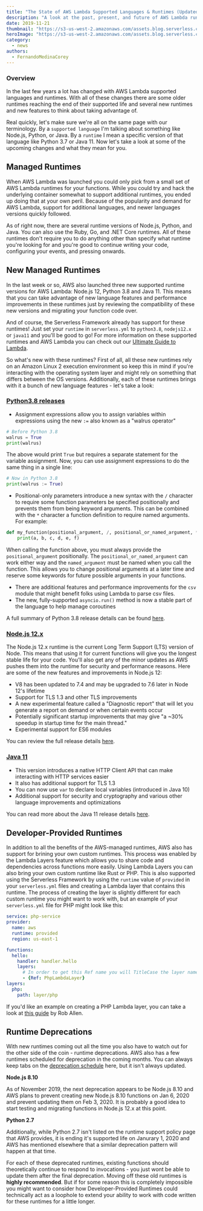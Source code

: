 ```yaml
---
title: "The State of AWS Lambda Supported Languages & Runtimes (Updated November 2019)"
description: "A look at the past, present, and future of AWS Lambda runtimes."
date: 2019-11-21
thumbnail: "https://s3-us-west-2.amazonaws.com/assets.blog.serverless.com/2019-11-state-of-lambda-runtimes/thumbnail.png"
heroImage: "https://s3-us-west-2.amazonaws.com/assets.blog.serverless.com/2019-11-state-of-lambda-runtimes/header.png"
category:
  - news
authors:
  - FernandoMedinaCorey
---
```


### Overview

In the last few years a lot has changed with AWS Lambda supported languages and runtimes. With all of these changes there are some older runtimes reaching the end of their supported life and several new runtimes and new features to think about taking advantage of.

Real quickly, let's make sure we're all on the same page with our terminology. By a `supported language` I'm talking about something like Node.js, Python, or Java. By a `runtime` I mean a specific version of that language like Python 3.7 or Java 11. Now let's take a look at some of the upcoming changes and what they mean for you.

## Managed Runtimes

When AWS Lambda was launched you could only pick from a small set of AWS Lambda runtimes for your functions. While you could try and hack the underlying container somewhat to support additional runtimes, you ended up doing that at your own peril. Because of the popularity and demand for AWS Lambda, support for additional languages, and newer languages versions quickly followed.

As of right now, there are several runtime versions of Node.js, Python, and Java. You can also use the Ruby, Go, and .NET Core runtimes. All of these runtimes don't require you to do anything other than specify what runtime you're looking for and you're good to continue writing your code, configuring your events, and pressing onwards.

## New Managed Runtimes

In the last week or so, AWS also launched three new supported runtime versions for AWS Lambda: Node.js 12, Python 3.8 and Java 11. This means that you can take advantage of new language features and performance improvements in these runtimes just by reviewing the compatibility of these new versions and migrating your function code over.

And of course, the Serverless Framework already has support for these runtimes! Just set your `runtime` in `serverless.yml` to `python3.8`, `nodejs12.x` or `java11` and you'll be good to go! For more information on these supported runtimes and AWS Lambda you can check out our [Ultimate Guide to Lambda](https://serverless.com/aws-lambda/#languages-runtimes).

So what's new with these runtimes? First of all, all these new runtimes rely on an Amazon Linux 2 execution environment so keep this in mind if you're interacting with the operating system layer and might rely on something that differs between the OS versions. Additionally, each of these runtimes brings with it a bunch of new language features - let's take a look:

### [Python3.8 releases](https://docs.python.org/3/whatsnew/3.8.html)

- Assignment expressions allow you to assign variables within expressions using the new `:=` also known as a "walrus operator"

```py
# Before Python 3.8
walrus = True
print(walrus)
```

The above would print `True` but requires a separate statement for the variable assignment. Now, you can use assignment expressions to do the same thing in a single line:

```py
# Now in Python 3.8
print(walrus := True)
```

- Positional-only parameters introduce a new syntax with the `/` character to require some function parameters be specified positionally and prevents them from being keyword arguments. This can be combined with the `*` character a function definition to require named arguments. For example:

```py
def my_function(positional_argument, /, positional_or_named_argument, *, named_argument):
    print(a, b, c, d, e, f)
```

When calling the function above, you must always provide the `positional_argument` positionally. The `positional_or_named_argument` can work either way and the `named_argument` must be named when you call the function. This allows you to change positional arguments at a later time and reserve some keywords for future possible arguments in your functions.

- There are additional features and performance improvements for the `csv` module that might benefit folks using Lambda to parse csv files.
- The new, fully-supported `asyncio.run()` method is now a stable part of the language to help manage coroutines

A full summary of Python 3.8 release details can be found [here](https://docs.python.org/3/whatsnew/3.8.html).

### [Node.js 12.x](https://medium.com/@nodejs/introducing-node-js-12-76c41a1b3f3f)

The Node.js 12.x runtime is the current Long Term Support (LTS) version of Node. This means that using it for current functions will give you the longest stable life for your code. You'll also get any of the minor updates as AWS pushes them into the runtime for security and performance reasons. Here are some of the new features and improvements in Node.js 12:

- V8 has been updated to 7.4 and may be upgraded to 7.6 later in Node 12's lifetime
- Support for TLS 1.3 and other TLS improvements
- A new experimental feature called a "Diagnostic report" that will let you generate a report on demand or when certain events occur
- Potentially significant startup improvements that may give "a ~30% speedup in startup time for the main thread."
- Experimental support for ES6 modules

You can review the full release details [here](https://medium.com/@nodejs/introducing-node-js-12-76c41a1b3f3f).

### [Java 11](https://www.oracle.com/technetwork/java/javase/11-relnote-issues-5012449.html)

- This version introduces a native HTTP Client API that can make interacting with HTTP services easier
- It also has additional support for TLS 1.3 
- You can now use `var` to declare local variables (introduced in Java 10)
- Additional support for security and cryptography and various other language improvements and optimizations

You can read more about the Java 11 release details [here](https://www.oracle.com/technetwork/java/javase/11-relnote-issues-5012449.html).

## Developer-Provided Runtimes

In addition to all the benefits of the AWS-managed runtimes, AWS also has support for brining your own custom runtimes. This process was enabled by the Lambda Layers feature which allows you to share code and dependencies across functions more easily. Using Lambda Layers you can also bring your own custom runtime like Rust or PHP. This is also supported using the Serverless Framework by using the `runtime` value of `provided` in your `serverless.yml` files and creating a Lambda layer that contains this runtime. The process of creating the layer is slightly different for each custom runtime you might want to work with, but an example of your `serverless.yml` file for PHP might look like this:

```yaml
service: php-service
provider:
  name: aws
  runtime: provided
  region: us-east-1

functions:
  hello:
    handler: handler.hello
    layers:
      # In order to get this Ref name you will TitleCase the layer name ("php" --> "Php") and append "LambdaLayer"
      - {Ref: PhpLambdaLayer}
layers:
  php:
    path: layer/php
```

If you'd like an example on creating a PHP Lambda layer, you can take a look at [this guide](https://akrabat.com/serverless-php-on-aws-lamda/) by Rob Allen.

## Runtime Deprecations 

With new runtimes coming out all the time you also have to watch out for the other side of the coin - runtime deprecations. AWS also has a few runtimes scheduled for deprecation in the coming months. You can always keep tabs on the [deprecation schedule](https://docs.aws.amazon.com/lambda/latest/dg/runtime-support-policy.html) here, but it isn't always updated.

**Node.js 8.10**

As of November 2019, the next deprecation appears to be Node.js 8.10 and AWS plans to prevent creating new Node.js 8.10 functions on Jan 6, 2020 and prevent updating them on Feb 3, 2020. It is probably a good idea to start testing and migrating functions in Node.js 12.x at this point.

**Python 2.7**

Additionally, while Python 2.7 isn't listed on the runtime support policy page that AWS provides, it is ending it's supported life on Janurary 1, 2020 and AWS has mentioned elsewhere that a similar deprecation pattern will happen at that time.

For each of these deprecated runtimes, existing functions should theoretically continue to respond to invocations - you just wont be able to update them after the final deprecation. Moving off these old runtimes is **highly recommended**. But if for some reason this is completely impossible you might want to consider how Developer-Provided Runtimes could technically act as a loophole to extend your ability to work with code written for these runtimes for a little longer.
